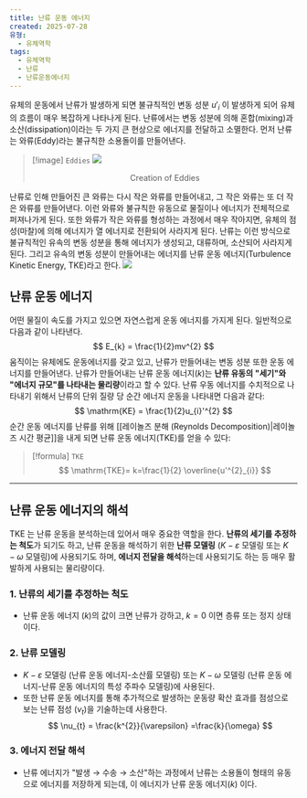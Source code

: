 ```yaml
---
title: 난류 운동 에너지
created: 2025-07-28
유형:
  - 유체역학
tags:
  - 유체역학
  - 난류
  - 난류운동에너지
---
```

유체의 운동에서 난류가 발생하게 되면 불규칙적인 변동 성분 $u'_{i}$ 이 발생하게 되어 유체의 흐름이 매우 복잡하게 나타나게 된다. 난류에서는 변동 성분에 의해 혼합(mixing)과 소산(dissipation)이라는 두 가지 큰 현상으로 에너지를 전달하고 소멸한다. 먼저 난류는 와류(Eddy)라는 불규칙한 소용돌이를 만들어낸다. 
>[!image] `Eddies`
><img src="vortex.gif" />
><figcaption align="center">Creation of Eddies</figcaption>


난류로 인해 만들어진 큰 와류는 다시 작은 와류를 만들어내고, 그 작은 와류는 또 더 작은 와류를 만들어낸다. 이런 와류와 불규칙한 유동으로 물질이나 에너지가 전체적으로 퍼져나가게 된다. 또한 와류가 작은 와류를 형성하는 과정에서 매우 작아지면, 유체의 점성(마찰)에 의해 에너지가 열 에너지로 전환되어 사라지게 된다. 난류는 이런 방식으로 불규칙적인 유속의 변동 성분을 통해 에너지가 생성되고, 대류하며, 소산되어 사라지게 된다. 그리고 유속의 변동 성분이 만들어내는 에너지를 난류 운동 에너지(Turbulence Kinetic Energy, TKE)라고 한다.
<img src="turbulence.png" />
## 난류 운동 에너지

어떤 물질이 속도를 가지고 있으면 자연스럽게 운동 에너지를 가지게 된다. 일반적으로 다음과 같이 나타낸다. 
$$
E_{k} = \frac{1}{2}mv^{2}
$$
움직이는 유체에도 운동에너지를 갖고 있고, 난류가 만들어내는 변동 성분 또한 운동 에너지를 만들어낸다. 난류가 만들어내는 난류 운동 에너지($k$)는 **난류 유동의 "세기"와 "에너지 규모"를 나타내는 물리량**이라고 할 수 있다. 난류 우동 에너지를 수치적으로 나타내기 위해서 난류의 단위 질량 당 순간 에너지 운동을 나타내면 다음과 같다:
$$
\mathrm{KE} = \frac{1}{2}u_{i}'^{2}
$$
순간 운동 에너지를 난류를 위해 [[레이놀즈 분해 (Reynolds Decomposition)|레이놀즈 시간 평균]]을 내게 되면 난류 운동 에너지($\mathrm{TKE}$)를 얻을 수 있다:
>[!formula] `TKE`
>$$
>\mathrm{TKE}= k=\frac{1}{2} \overline{u'^{2}_{i}}
>$$

---
## 난류 운동 에너지의 해석

$\mathrm{TKE}$ 는 난류 운동을 분석하는데 있어서 매우 중요한 역할을 한다. **난류의 세기를 추정하는 척도**가 되기도 하고, 난류 운동을 해석하기 위한 **난류 모델링** ($K-\varepsilon$ 모델링 또는 $K-\omega$ 모델링)에 사용되기도 하며, **에너지 전달을 해석**하는데 사용되기도 하는 등 매우 활발하게 사용되는 물리량이다.

### 1. 난류의 세기를 추정하는 척도
- 난류 운동 에너지 ($k$)의 값이 크면 난류가 강하고, $k=0$ 이면 층류 또는 정지 상태이다.

### 2. 난류 모델링
- $K-\varepsilon$ 모델링 (난류 운동 에너지-소산률 모델링) 또는 $K-\omega$ 모델링 (난류 운동 에너지-난류 운동 에너지의 특성 주파수 모델링)에 사용된다.
- 또한 난류 운동 에너지를 통해 추가적으로 발생하는 운동량 확산 효과를 점성으로 보는 난류 점성 ($\nu_{t}$)을 기술하는데 사용한다.
$$
\nu_{t} = \frac{k^{2}}{\varepsilon} =\frac{k}{\omega}
$$
### 3. 에너지 전달 해석
- 난류 에너지가 "발생 → 수송 → 소산"하는 과정에서 난류는 소용돌이 형태의 유동으로 에너지를 저장하게 되는데, 이 에너지가 난류 운동 에너지($k$) 이다.
